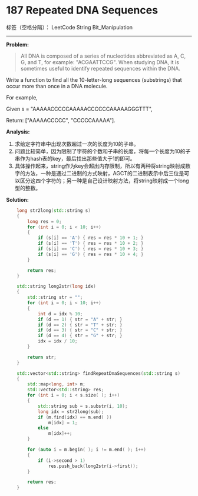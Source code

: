 ﻿# 187 Repeated DNA Sequences

标签（空格分隔）： LeetCode String Bit_Manipulation

---

**Problem:**
>   All DNA is composed of a series of nucleotides abbreviated as A, C, G, and T, for example: "ACGAATTCCG". When studying DNA, it is sometimes useful to identify repeated sequences within the DNA.
>
Write a function to find all the 10-letter-long sequences (substrings) that occur more than once in a DNA molecule.
>
For example,
>
Given s = "AAAAACCCCCAAAAACCCCCCAAAAAGGGTTT",
>
Return:
["AAAAACCCCC", "CCCCCAAAAA"].

**Analysis:**

 1. 求给定字符串中出现次数超过一次的长度为10的子串。
 2. 问题比较简单，因为限制了字符的个数和子串的长度，将每一个长度为10的子串作为hash表的key，最后找出那些值大于1的即可。
 3. 具体操作起来，string作为key会超出内存限制，所以有两种将string映射成数字的方法，一种是通过二进制的方式映射，AGCT的二进制表示中后三位是可以区分这四个字符的；另一种是自己设计映射方法，将string映射成一个long型的整数。

**Solution:**
```cpp
	long str2long(std::string s)
	{
		long res = 0;
		for (int i = 0; i < 10; i++)
		{
			if (s[i] == 'A') { res = res * 10 + 1; }
			if (s[i] == 'T') { res = res * 10 + 2; }
			if (s[i] == 'C') { res = res * 10 + 3; }
			if (s[i] == 'G') { res = res * 10 + 4; }
		}

		return res;
	}

	std::string long2str(long idx)
	{
		std::string str = "";
		for (int i = 0; i < 10; i++)
		{
			int d = idx % 10;
			if (d == 1) { str = "A" + str; }
			if (d == 2) { str = "T" + str; }
			if (d == 3) { str = "C" + str; }
			if (d == 4) { str = "G" + str; }
			idx = idx / 10;
		}

		return str;
	}

	std::vector<std::string> findRepeatDnaSequences(std::string s)
	{
		std::map<long, int> m;
		std::vector<std::string> res;
		for (int i = 0; i < s.size( ); i++)
		{
			std::string sub = s.substr(i, 10);
			long idx = str2long(sub);
			if (m.find(idx) == m.end( ))
				m[idx] = 1;
			else
				m[idx]++;
		}

		for (auto i = m.begin( ); i != m.end( ); i++)
		{
			if (i->second > 1)
				res.push_back(long2str(i->first));
		}

		return res;
	}
```
 
